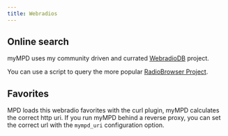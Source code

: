 ```yaml
---
title: Webradios
---
```


## Online search

myMPD uses my community driven and currated [WebradioDB](https://jcorporation.github.io/webradiodb/) project.

You can use a script to query the more popular [RadioBrowser Project](https://www.radio-browser.info/).

## Favorites

MPD loads this webradio favorites with the curl plugin, myMPD calculates the correct http uri. If you run myMPD behind a reverse proxy, you can set the correct url with the `mympd_uri` configuration option.
